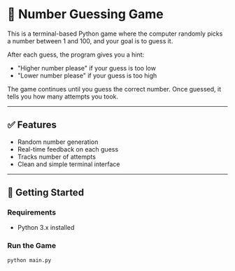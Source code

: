 # 🎯 Number Guessing Game

This is a terminal-based Python game where the computer randomly picks a number between 1 and 100, and your goal is to guess it.

After each guess, the program gives you a hint:
- "Higher number please" if your guess is too low
- "Lower number please" if your guess is too high

The game continues until you guess the correct number. Once guessed, it tells you how many attempts you took.

---

## ✅ Features

- Random number generation
- Real-time feedback on each guess
- Tracks number of attempts
- Clean and simple terminal interface

---

## 🚀 Getting Started

### Requirements
- Python 3.x installed

### Run the Game
```bash
python main.py
